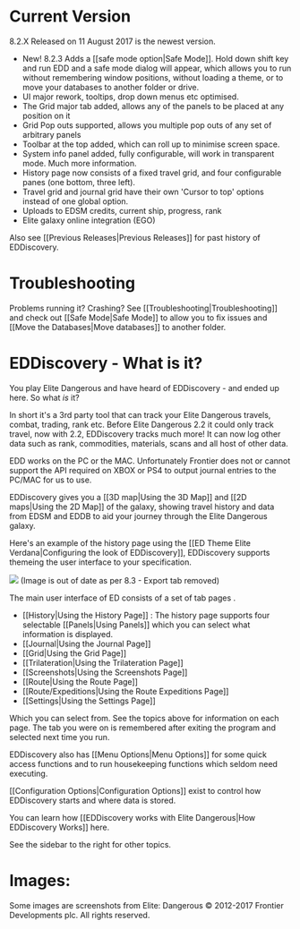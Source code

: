 # Current Version

8.2.X Released on 11 August 2017 is the newest version. 

* New! 8.2.3 Adds a [[safe mode option|Safe Mode]].  Hold down shift key and run EDD and a safe mode dialog will appear, which allows you to run without remembering window positions, without loading a theme, or to move your databases to another folder or drive.
* UI major rework, tooltips, drop down menus etc optimised.
* The Grid major tab added, allows any of the panels to be placed at any position on it
* Grid Pop outs supported, allows you multiple pop outs of any set of arbitrary panels
* Toolbar at the top added, which can roll up to minimise screen space.
* System info panel added, fully configurable, will work in transparent mode. Much more information.
* History page now consists of a fixed travel grid, and four configurable panes (one bottom, three left).
* Travel grid and journal grid have their own 'Cursor to top' options instead of one global option.
* Uploads to EDSM credits, current ship, progress, rank
* Elite galaxy online integration (EGO)

Also see [[Previous Releases|Previous Releases]] for past history of EDDiscovery.

# Troubleshooting
Problems running it? Crashing? See [[Troubleshooting|Troubleshooting]] and check out [[Safe Mode|Safe Mode]] to allow you to fix issues and [[Move the Databases|Move databases]] to another folder.

# EDDiscovery - What is it?

You play Elite Dangerous and have heard of EDDiscovery - and ended up here.  So what _is_ it?  
  
In short it's a 3rd party tool that can track your Elite Dangerous travels, combat, trading, rank etc. Before Elite Dangerous 2.2 it could only track travel, now with 2.2, EDDiscovery tracks much more! It can now log other data such as rank, commodities, materials, scans and all host of other data.

EDD works on the PC or the MAC.  Unfortunately Frontier does not or cannot support the API required on XBOX or PS4 to output journal entries to the PC/MAC for us to use.

EDDiscovery gives you a [[3D map|Using the 3D Map]] and [[2D maps|Using the 2D Map]] of the galaxy, showing travel history and data from EDSM and EDDB to aid your journey through the Elite Dangerous galaxy.

Here's an example of the history page using the [[ED Theme Elite Verdana|Configuring the look of EDDiscovery]], EDDiscovery supports themeing the user interface to your specification.

![](http://i.imgur.com/3IdAyWA.png)
(Image is out of date as per 8.3 - Export tab removed)

The main user interface of ED consists of a set of tab pages .

* [[History|Using the History Page]] : The history page supports four selectable [[Panels|Using Panels]] which you can select what information is displayed.
* [[Journal|Using the Journal Page]]
* [[Grid|Using the Grid Page]]
* [[Trilateration|Using the Trilateration Page]]
* [[Screenshots|Using the Screenshots Page]]
* [[Route|Using the Route Page]]
* [[Route/Expeditions|Using the Route Expeditions Page]]
* [[Settings|Using the Settings Page]]

Which you can select from. See the topics above for information on each page.  The tab you were on is remembered after exiting the program and selected next time you run.

EDDiscovery also has [[Menu Options|Menu Options]] for some quick access functions and to run housekeeping functions which seldom need executing.

[[Configuration Options|Configuration Options]] exist to control how EDDiscovery starts and where data is stored.

You can learn how [[EDDiscovery works with Elite Dangerous|How EDDiscovery Works]] here.

See the sidebar to the right for other topics.

# Images:
Some images are screenshots from Elite: Dangerous © 2012-2017 Frontier Developments plc. All rights reserved.